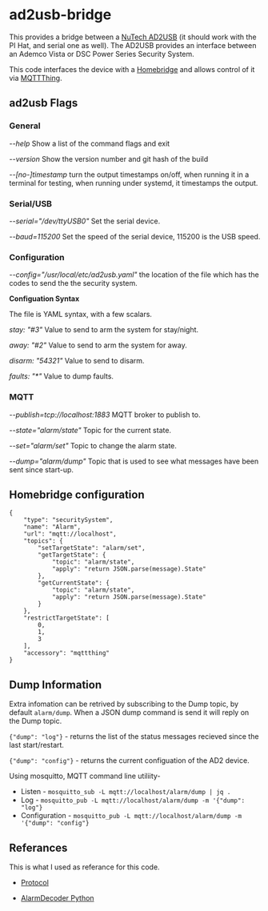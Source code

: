 # ad2usb-bridge
This provides a bridge between a [NuTech AD2USB](https://www.alarmdecoder.com/catalog/product_info.php/products_id/29) (it should work with the PI Hat, and serial one as well).  The AD2USB provides an interface between an Ademco Vista or DSC Power Series Security System.

This code interfaces the device with a [Homebridge](https://homebridge.io/) and allows control of it via [MQTTThing](https://github.com/arachnetech/homebridge-mqttthing).

## ad2usb Flags
### General
_--help_  Show a list of the command flags and exit

_--version_ Show the version number and git hash of the build

_--[no-]timestamp_ turn the output timestamps on/off, when running it in a terminal for testing, when running under systemd, it timestamps the output.

### Serial/USB
_--serial="/dev/ttyUSB0"_  Set the serial device. 

_--baud=115200_  Set the speed of the serial device, 115200 is the USB speed.

### Configuration
_--config="/usr/local/etc/ad2usb.yaml"_  the location of the file which has the codes to send the the security system.

**Configuation Syntax**

The file is YAML syntax, with a few scalars.  

  _stay: "#3"_ Value to send to arm the system for stay/night.

  _away: "#2"_ Value to send to arm the system for away.

  _disarm: "54321"_ Value to send to disarm.

  _faults: "*"_ Value to dump faults.

### MQTT
_--publish=tcp://localhost:1883_  MQTT broker to publish to.

_--state="alarm/state"_ Topic for the current state.

_--set="alarm/set"_  Topic to change the alarm state.

_--dump="alarm/dump"_ Topic that is used to see what messages have been sent since start-up.

## Homebridge configuration
```
{
    "type": "securitySystem",
    "name": "Alarm",
    "url": "mqtt://localhost",
    "topics": {
        "setTargetState": "alarm/set",
        "getTargetState": {
            "topic": "alarm/state",
            "apply": "return JSON.parse(message).State"
        },
        "getCurrentState": {
            "topic": "alarm/state",
            "apply": "return JSON.parse(message).State"
        }
    },
    "restrictTargetState": [
        0,
        1,
        3
    ],
    "accessory": "mqttthing"
}
```

## Dump Information
Extra infomation can be retrived by subscribing to the Dump topic, by default `alarm/dump`.  When
a JSON dump command is send it will reply on the Dump topic.  

`{"dump": "log"}` - returns the list of the status messages recieved since the last start/restart.

`{"dump": "config"}` - returns the current configuation of the AD2 device.

Using mosquitto, MQTT command line utiliity-

* Listen - `mosquitto_sub -L mqtt://localhost/alarm/dump | jq .`
* Log - `mosquitto_pub -L mqtt://localhost/alarm/dump -m '{"dump": "log"}`
* Configuration - `mosquitto_pub -L mqtt://localhost/alarm/dump -m '{"dump": "config"}`

## Referances 
This is what I used as referance for this code. 

* [Protocol](https://www.alarmdecoder.com/wiki/index.php/Protocol)

* [AlarmDecoder Python](https://github.com/nutechsoftware/alarmdecoder)

